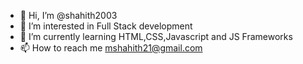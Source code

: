 - 👋 Hi, I’m @shahith2003
- 👀 I’m interested in Full Stack development
- 🌱 I’m currently learning HTML,CSS,Javascript and JS Frameworks
- 📫 How to reach me mshahith21@gmail.com

<!---
shahith2003/shahith2003 is a ✨ special ✨ repository because its `README.md` (this file) appears on your GitHub profile.
You can click the Preview link to take a look at your changes.
--->
